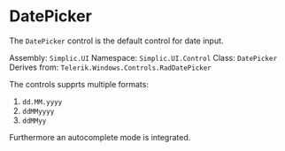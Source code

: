 # DatePicker

The `DatePicker` control is the default control for date input.

Assembly: `Simplic.UI`
Namespace: `Simplic.UI.Control`
Class: `DatePicker`
Derives from: `Telerik.Windows.Controls.RadDatePicker`

The controls supprts multiple formats:

1. `dd.MM.yyyy`
2. `ddMMyyyy`
3. `ddMMyy`

Furthermore an autocomplete mode is integrated.